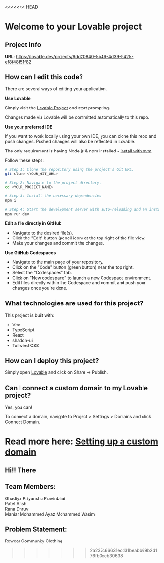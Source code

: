 <<<<<<< HEAD
# Welcome to your Lovable project

## Project info

**URL**: https://lovable.dev/projects/9dd20840-5b46-4d39-9425-ef8f48f51f82

## How can I edit this code?

There are several ways of editing your application.

**Use Lovable**

Simply visit the [Lovable Project](https://lovable.dev/projects/9dd20840-5b46-4d39-9425-ef8f48f51f82) and start prompting.

Changes made via Lovable will be committed automatically to this repo.

**Use your preferred IDE**

If you want to work locally using your own IDE, you can clone this repo and push changes. Pushed changes will also be reflected in Lovable.

The only requirement is having Node.js & npm installed - [install with nvm](https://github.com/nvm-sh/nvm#installing-and-updating)

Follow these steps:

```sh
# Step 1: Clone the repository using the project's Git URL.
git clone <YOUR_GIT_URL>

# Step 2: Navigate to the project directory.
cd <YOUR_PROJECT_NAME>

# Step 3: Install the necessary dependencies.
npm i

# Step 4: Start the development server with auto-reloading and an instant preview.
npm run dev
```

**Edit a file directly in GitHub**

- Navigate to the desired file(s).
- Click the "Edit" button (pencil icon) at the top right of the file view.
- Make your changes and commit the changes.

**Use GitHub Codespaces**

- Navigate to the main page of your repository.
- Click on the "Code" button (green button) near the top right.
- Select the "Codespaces" tab.
- Click on "New codespace" to launch a new Codespace environment.
- Edit files directly within the Codespace and commit and push your changes once you're done.

## What technologies are used for this project?

This project is built with:

- Vite
- TypeScript
- React
- shadcn-ui
- Tailwind CSS

## How can I deploy this project?

Simply open [Lovable](https://lovable.dev/projects/9dd20840-5b46-4d39-9425-ef8f48f51f82) and click on Share -> Publish.

## Can I connect a custom domain to my Lovable project?

Yes, you can!

To connect a domain, navigate to Project > Settings > Domains and click Connect Domain.

Read more here: [Setting up a custom domain](https://docs.lovable.dev/tips-tricks/custom-domain#step-by-step-guide)
=======
## Hi!! There


## Team Members:
Ghadiya Priyanshu Pravinbhai <br>
Patel Ansh <br>
Rana Dhruv <br>
Maniar Mohammed Ayaz Mohammed Wasim <br>

## Problem Statement:

Rewear Community Clothing
>>>>>>> 2a237c66631ecd31beabb69b2d176fb0ccb30638
